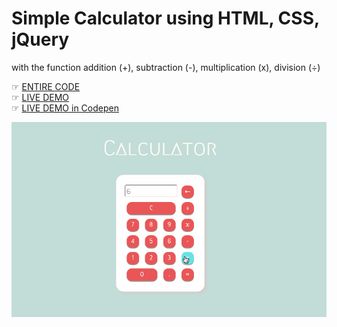 # Simple Calculator using HTML, CSS, jQuery
with the function addition (+), subtraction (-), multiplication (x), division (÷)

☞ [ENTIRE CODE](/docs)      
☞ [LIVE DEMO](https://hoksea.github.io/Simple-Calculator-using-jQuery/)      
☞ [LIVE DEMO in Codepen](https://codepen.io/hoksea/full/brdvPp) 

![demo](cal_demo.gif)
